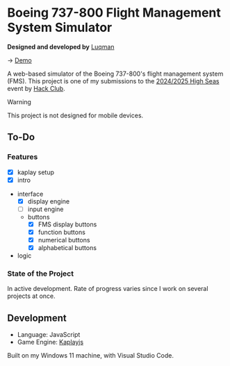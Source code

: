 # Boeing 737-800 Flight Management System Simulator

**Designed and developed by** [Luqman](https://theluqmn.github.io)

→ [Demo](https://theluqmn.github.io/737fms/)

A web-based simulator of the Boeing 737-800's flight management system (FMS). This project is one of my submissions to the [2024/2025 High Seas](https://highseas.hackclub.com/) event by [Hack Club](https://hackclub.com/).

> [!WARNING]
> This project is not designed for mobile devices.

## To-Do

### Features

- [x] kaplay setup
- [x] intro
- interface
  - [x] display engine
  - [ ] input engine
  - buttons
    - [x] FMS display buttons
    - [x] function buttons
    - [x] numerical buttons
    - [x] alphabetical buttons
- logic

### State of the Project

In active development. Rate of progress varies since I work on several projects at once.

## Development

- Language: JavaScript
- Game Engine: [Kaplayjs](https://github.com/kaplayjs/kaplay)

Built on my Windows 11 machine, with Visual Studio Code.
